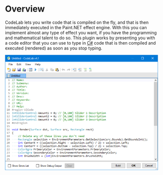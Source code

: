 # Overview

CodeLab lets you write code that is compiled on the fly, and that is then immediately executed in the Paint.NET effect engine. With this you can implement almost any type of effect you want, if you have the programming and mathematical talent to do so. This plugin works by presenting you with a code editor that you can use to type in [C#](https://docs.microsoft.com/en-us/dotnet/csharp/language-reference/) code that is then compiled and executed (rendered) as soon as you stop typing.

![CodeLab](img/overview.png)